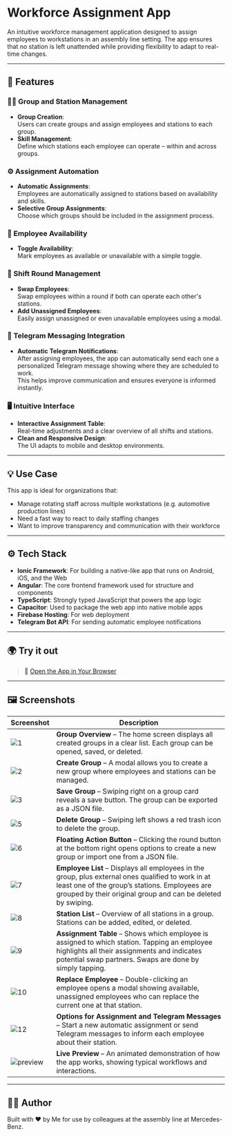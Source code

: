 # Workforce Assignment App

An intuitive workforce management application designed to assign employees to workstations in an assembly line setting. The app ensures that no station is left unattended while providing flexibility to adapt to real-time changes.

---

## 🚀 Features

### 🧑‍🔧 Group and Station Management
- **Group Creation**:  
  Users can create groups and assign employees and stations to each group.  
- **Skill Management**:  
  Define which stations each employee can operate – within and across groups.  

### ⚙️ Assignment Automation
- **Automatic Assignments**:  
  Employees are automatically assigned to stations based on availability and skills.  
- **Selective Group Assignments**:  
  Choose which groups should be included in the assignment process.  

### 📅 Employee Availability
- **Toggle Availability**:  
  Mark employees as available or unavailable with a simple toggle.  

### 🔄 Shift Round Management
- **Swap Employees**:  
  Swap employees within a round if both can operate each other's stations.  
- **Add Unassigned Employees**:  
  Easily assign unassigned or even unavailable employees using a modal.  

### 📲 Telegram Messaging Integration
- **Automatic Telegram Notifications**:  
  After assigning employees, the app can automatically send each one a personalized Telegram message showing where they are scheduled to work.  
  This helps improve communication and ensures everyone is informed instantly.

### 🖥️ Intuitive Interface
- **Interactive Assignment Table**:  
  Real-time adjustments and a clear overview of all shifts and stations.  
- **Clean and Responsive Design**:  
  The UI adapts to mobile and desktop environments.

---

## 💡 Use Case

This app is ideal for organizations that:
- Manage rotating staff across multiple workstations (e.g. automotive production lines)
- Need a fast way to react to daily staffing changes
- Want to improve transparency and communication with their workforce

---

## ⚙️ Tech Stack

- **Ionic Framework**: For building a native-like app that runs on Android, iOS, and the Web  
- **Angular**: The core frontend framework used for structure and components  
- **TypeScript**: Strongly typed JavaScript that powers the app logic  
- **Capacitor**: Used to package the web app into native mobile apps  
- **Firebase Hosting**: For web deployment  
- **Telegram Bot API**: For sending automatic employee notifications  

---

## 🌍 Try it out

> 🔗 [Open the App in Your Browser](https://workforceassignment.firebaseapp.com)

---

## 🖼️ Screenshots

| Screenshot | Description |
|-----------|-------------|
| ![1](screenshots/1.JPG) | **Group Overview** – The home screen displays all created groups in a clear list. Each group can be opened, saved, or deleted. |
| ![2](screenshots/2.JPG) | **Create Group** – A modal allows you to create a new group where employees and stations can be managed. |
| ![3](screenshots/3.JPG) | **Save Group** – Swiping right on a group card reveals a save button. The group can be exported as a JSON file. |
| ![5](screenshots/5.JPG) | **Delete Group** – Swiping left shows a red trash icon to delete the group. |
| ![6](screenshots/6.JPG) | **Floating Action Button** – Clicking the round button at the bottom right opens options to create a new group or import one from a JSON file. |
| ![7](screenshots/7.JPG) | **Employee List** – Displays all employees in the group, plus external ones qualified to work in at least one of the group’s stations. Employees are grouped by their original group and can be deleted by swiping. |
| ![8](screenshots/8.JPG) | **Station List** – Overview of all stations in a group. Stations can be added, edited, or deleted. |
| ![9](screenshots/9.JPG) | **Assignment Table** – Shows which employee is assigned to which station. Tapping an employee highlights all their assignments and indicates potential swap partners. Swaps are done by simply tapping. |
| ![10](screenshots/10.JPG) | **Replace Employee** – Double-clicking an employee opens a modal showing available, unassigned employees who can replace the current one at that station. |
| ![12](screenshots/12.JPG) | **Options for Assignment and Telegram Messages** – Start a new automatic assignment or send Telegram messages to inform each employee about their station. |
| ![preview](screenshots/preview.gif) | **Live Preview** – An animated demonstration of how the app works, showing typical workflows and interactions. |

---

## 🧑‍💻 Author

Built with ❤️ by Me for use by colleagues at the assembly line at Mercedes-Benz.

